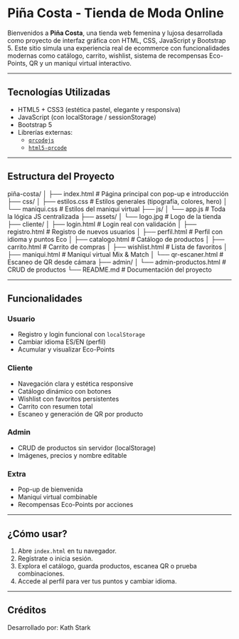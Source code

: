 #  Piña Costa - Tienda de Moda Online

Bienvenidos a **Piña Costa**, una tienda web femenina y lujosa desarrollada como proyecto de interfaz gráfica con HTML, CSS, JavaScript y Bootstrap 5. Este sitio simula una experiencia real de ecommerce con funcionalidades modernas como catálogo, carrito, wishlist, sistema de recompensas Eco-Points, QR y un maniquí virtual interactivo.

---

##  Tecnologías Utilizadas

- HTML5 + CSS3 (estética pastel, elegante y responsiva)
- JavaScript (con localStorage / sessionStorage)
- Bootstrap 5
- Librerías externas:
  - [`qrcodejs`](https://cdnjs.com/libraries/qrcodejs)
  - [`html5-qrcode`](https://unpkg.com/html5-qrcode)

---

##  Estructura del Proyecto

piña-costa/
│
├── index.html # Página principal con pop-up e introducción
├── css/
│ ├── estilos.css # Estilos generales (tipografía, colores, hero)
│ └── maniqui.css # Estilos del maniquí virtual
├── js/
│ └── app.js # Toda la lógica JS centralizada
├── assets/
│ └── logo.jpg # Logo de la tienda
├── cliente/
│ ├── login.html # Login real con validación
│ ├── registro.html # Registro de nuevos usuarios
│ ├── perfil.html # Perfil con idioma y puntos Eco
│ ├── catalogo.html # Catálogo de productos
│ ├── carrito.html # Carrito de compras
│ ├── wishlist.html # Lista de favoritos
│ ├── maniqui.html # Maniquí virtual Mix & Match
│ └── qr-escaner.html # Escaneo de QR desde cámara
├── admin/
│ └── admin-productos.html # CRUD de productos
└── README.md # Documentación del proyecto


---

##  Funcionalidades

###  Usuario
- Registro y login funcional con `localStorage`
- Cambiar idioma ES/EN (perfil)
- Acumular y visualizar Eco-Points

###  Cliente
- Navegación clara y estética responsive
- Catálogo dinámico con botones
- Wishlist con favoritos persistentes
- Carrito con resumen total
- Escaneo y generación de QR por producto

###  Admin
- CRUD de productos sin servidor (localStorage)
- Imágenes, precios y nombre editable

###  Extra
- Pop-up de bienvenida
- Maniquí virtual combinable
- Recompensas Eco-Points por acciones

---

##  ¿Cómo usar?

1. Abre `index.html` en tu navegador.
2. Regístrate o inicia sesión.
3. Explora el catálogo, guarda productos, escanea QR o prueba combinaciones.
4. Accede al perfil para ver tus puntos y cambiar idioma.

---

##  Créditos

Desarrollado por: Kath Stark 
